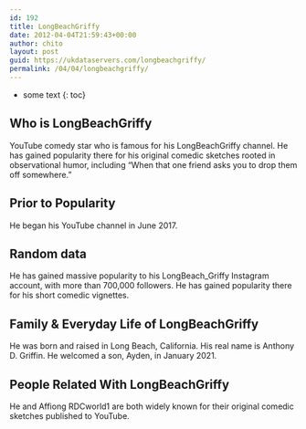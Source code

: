 ```yaml
---
id: 192
title: LongBeachGriffy
date: 2012-04-04T21:59:43+00:00
author: chito
layout: post
guid: https://ukdataservers.com/longbeachgriffy/
permalink: /04/04/longbeachgriffy/
---
```


* some text
{: toc}


## Who is  LongBeachGriffy
                  
                  
                  
YouTube comedy star who is famous for his LongBeachGriffy channel. He has gained popularity there for his original comedic sketches rooted in observational humor, including &#8220;When that one friend asks you to drop them off somewhere.&#8221;
                  
                
                
                
## Prior to Popularity 
                  
                  
                  
He began his YouTube channel in June 2017. 
                  
                
                
                
## Random data 
                  
                  
                  
He has gained massive popularity to his LongBeach_Griffy Instagram account, with more than 700,000 followers. He has gained popularity there for his short comedic vignettes. 
                  
                
                
                
## Family & Everyday Life of LongBeachGriffy
                  
                  
                  
He was born and raised in Long Beach, California. His real name is Anthony D. Griffin. He welcomed a son, Ayden, in January 2021.
                  
                
                
                
## People Related With  LongBeachGriffy
                  
                  
                  
He and Affiong RDCworld1 are both widely known for their original comedic sketches published to YouTube. 
                  
                
              
            
          
          
          
    
    
  

